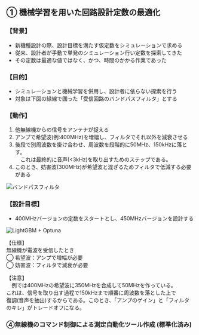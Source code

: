 ## ① 機械学習を用いた回路設計定数の最適化 

### 【背景】

- 新機種設計の際、設計目標を満たす仮定数をシミュレーションで求める
- 従来、設計者が手動で単発のシミュレーション行い定数を探索してきた
- その定数は最適な値ではなく、かつ、時間のかかる作業であった

### 【目的】

- シミュレーションと機械学習を併用し、設計者に依らない探索を行う
- 対象は下図の緑線で囲った「受信回路のバンドパスフィルタ」とする

### 【動作】

1. 他無線機からの信号をアンテナが捉える
2. アンプで希望波(例:400MHz)を増幅し、フィルタでそれ以外を減衰させる
3. 後段で別周波数を掛け合わせ、周波数を段階的に50MHz、150kHzに落とす。<br>
　これは最終的に音声(<3kHz)を取り出すためのステップである。
4. このとき、妨害波(300MHz)が希望波と混ざるためフィルタで低減する必要がある

<img src="https://github.com/yosuke999/product/blob/images/BPF.png" alt="バンドパスフィルタ" title="バンドパスフィルタ">

### 【設計目標】

- 400MHzバージョンの定数をスタートとし、450MHzバージョンを設計する

<img src="https://github.com/yosuke999/product/blob/images/%E8%A8%AD%E8%A8%88%E3%83%91%E3%83%A9%E3%83%A1%E3%83%BC%E3%82%BF.png" alt="LightGBM + Optuna" title="LightGBM + Optuna">


【仕様】  
無線機が電波を受信したとき  
◯ 希望波：アンプで増幅が必要  
◯ 妨害波：フィルタで減衰が必要  

【注意】  
　例では400MHzの希望波に350MHzを合成して50MHzを作っている。  
これは、信号を取り出す過程で150kHzまで順番に周波数を落とした上で  
復調(音声を抽出)するからである。このとき、「アンプのゲイン」と「フィルタのキレ」がトレードオフになる。


### ④無線機のコマンド制御による測定自動化ツール作成 (標準化済み)


